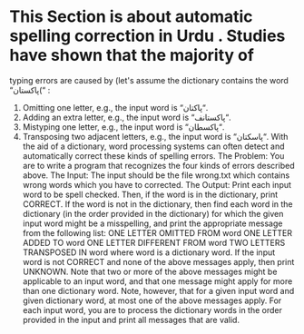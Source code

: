 # This Section is about automatic spelling correction in Urdu . Studies have shown that the majority of
typing errors are caused by (let's assume the dictionary contains the word “پاکستان(“ :
1. Omitting one letter, e.g., the input word is “پاکتان“.
2. Adding an extra letter, e.g., the input word is “پاکستانف“.
3. Mistyping one letter, e.g., the input word is “پاکسطان“.
4. Transposing two adjacent letters, e.g., the input word is “پاسکتان“.
With the aid of a dictionary, word processing systems can often detect and automatically correct these kinds
of spelling errors.
The Problem:
You are to write a program that recognizes the four kinds of errors described above.
The Input:
The input should be the file wrong.txt which contains wrong words which you have to corrected.
The Output:
Print each input word to be spell checked. Then, if the word is in the dictionary, print CORRECT. If the
word is not in the dictionary, then find each word in the dictionary (in the order provided in the dictionary)
for which the given input word might be a misspelling, and print the appropriate message from the following
list:
ONE LETTER OMITTED FROM word
ONE LETTER ADDED TO word
ONE LETTER DIFFERENT FROM word TWO
LETTERS TRANSPOSED IN word
where word is a dictionary word. If the input word is not CORRECT and none of the above messages apply,
then print UNKNOWN.
Note that two or more of the above messages might be applicable to an input word, and that one message
might apply for more than one dictionary word. Note, however, that for a given input word and given
dictionary word, at most one of the above messages apply. For each input word, you are to process the
dictionary words in the order provided in the input and print all messages that are valid.

